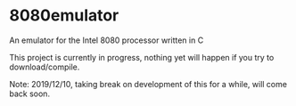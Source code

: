 # 8080emulator
An emulator for the Intel 8080 processor written in C

This project is currently in progress, nothing yet will
happen if you try to download/compile.

Note: 2019/12/10, taking break on development of this for a while, will come back soon.
